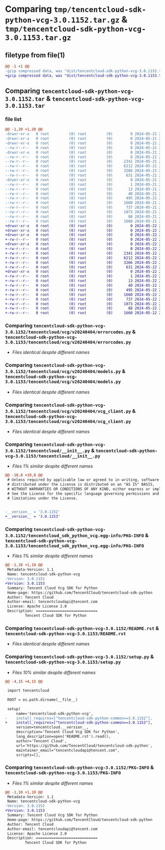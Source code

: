 # Comparing `tmp/tencentcloud-sdk-python-vcg-3.0.1152.tar.gz` & `tmp/tencentcloud-sdk-python-vcg-3.0.1153.tar.gz`

## filetype from file(1)

```diff
@@ -1 +1 @@
-gzip compressed data, was "dist/tencentcloud-sdk-python-vcg-3.0.1152.tar", last modified: Tue May 21 21:01:36 2024, max compression
+gzip compressed data, was "dist/tencentcloud-sdk-python-vcg-3.0.1153.tar", last modified: Wed May 22 21:10:33 2024, max compression
```

## Comparing `tencentcloud-sdk-python-vcg-3.0.1152.tar` & `tencentcloud-sdk-python-vcg-3.0.1153.tar`

### file list

```diff
@@ -1,20 +1,20 @@
-drwxr-xr-x   0 root         (0) root         (0)        0 2024-05-21 21:01:36.000000 tencentcloud-sdk-python-vcg-3.0.1152/
-drwxr-xr-x   0 root         (0) root         (0)        0 2024-05-21 21:01:36.000000 tencentcloud-sdk-python-vcg-3.0.1152/tencentcloud/
-drwxr-xr-x   0 root         (0) root         (0)        0 2024-05-21 21:01:36.000000 tencentcloud-sdk-python-vcg-3.0.1152/tencentcloud/vcg/
--rw-r--r--   0 root         (0) root         (0)        0 2024-05-21 21:01:36.000000 tencentcloud-sdk-python-vcg-3.0.1152/tencentcloud/vcg/__init__.py
-drwxr-xr-x   0 root         (0) root         (0)        0 2024-05-21 21:01:36.000000 tencentcloud-sdk-python-vcg-3.0.1152/tencentcloud/vcg/v20240404/
--rw-r--r--   0 root         (0) root         (0)        0 2024-05-21 21:01:36.000000 tencentcloud-sdk-python-vcg-3.0.1152/tencentcloud/vcg/v20240404/__init__.py
--rw-r--r--   0 root         (0) root         (0)     2341 2024-05-21 21:01:36.000000 tencentcloud-sdk-python-vcg-3.0.1152/tencentcloud/vcg/v20240404/errorcodes.py
--rw-r--r--   0 root         (0) root         (0)     6212 2024-05-21 21:01:36.000000 tencentcloud-sdk-python-vcg-3.0.1152/tencentcloud/vcg/v20240404/models.py
--rw-r--r--   0 root         (0) root         (0)     3266 2024-05-21 21:01:36.000000 tencentcloud-sdk-python-vcg-3.0.1152/tencentcloud/vcg/v20240404/vcg_client.py
--rw-r--r--   0 root         (0) root         (0)      631 2024-05-21 21:01:36.000000 tencentcloud-sdk-python-vcg-3.0.1152/tencentcloud/__init__.py
-drwxr-xr-x   0 root         (0) root         (0)        0 2024-05-21 21:01:36.000000 tencentcloud-sdk-python-vcg-3.0.1152/tencentcloud_sdk_python_vcg.egg-info/
--rw-r--r--   0 root         (0) root         (0)        1 2024-05-21 21:01:36.000000 tencentcloud-sdk-python-vcg-3.0.1152/tencentcloud_sdk_python_vcg.egg-info/dependency_links.txt
--rw-r--r--   0 root         (0) root         (0)       13 2024-05-21 21:01:36.000000 tencentcloud-sdk-python-vcg-3.0.1152/tencentcloud_sdk_python_vcg.egg-info/top_level.txt
--rw-r--r--   0 root         (0) root         (0)       40 2024-05-21 21:01:36.000000 tencentcloud-sdk-python-vcg-3.0.1152/tencentcloud_sdk_python_vcg.egg-info/requires.txt
--rw-r--r--   0 root         (0) root         (0)      495 2024-05-21 21:01:36.000000 tencentcloud-sdk-python-vcg-3.0.1152/tencentcloud_sdk_python_vcg.egg-info/SOURCES.txt
--rw-r--r--   0 root         (0) root         (0)     1660 2024-05-21 21:01:36.000000 tencentcloud-sdk-python-vcg-3.0.1152/tencentcloud_sdk_python_vcg.egg-info/PKG-INFO
--rw-r--r--   0 root         (0) root         (0)      737 2024-05-21 21:01:36.000000 tencentcloud-sdk-python-vcg-3.0.1152/README.rst
--rw-r--r--   0 root         (0) root         (0)     1073 2024-05-21 21:01:36.000000 tencentcloud-sdk-python-vcg-3.0.1152/setup.py
--rw-r--r--   0 root         (0) root         (0)       88 2024-05-21 21:01:36.000000 tencentcloud-sdk-python-vcg-3.0.1152/setup.cfg
--rw-r--r--   0 root         (0) root         (0)     1660 2024-05-21 21:01:36.000000 tencentcloud-sdk-python-vcg-3.0.1152/PKG-INFO
+drwxr-xr-x   0 root         (0) root         (0)        0 2024-05-22 21:10:33.000000 tencentcloud-sdk-python-vcg-3.0.1153/
+drwxr-xr-x   0 root         (0) root         (0)        0 2024-05-22 21:10:33.000000 tencentcloud-sdk-python-vcg-3.0.1153/tencentcloud/
+drwxr-xr-x   0 root         (0) root         (0)        0 2024-05-22 21:10:33.000000 tencentcloud-sdk-python-vcg-3.0.1153/tencentcloud/vcg/
+-rw-r--r--   0 root         (0) root         (0)        0 2024-05-22 21:10:33.000000 tencentcloud-sdk-python-vcg-3.0.1153/tencentcloud/vcg/__init__.py
+drwxr-xr-x   0 root         (0) root         (0)        0 2024-05-22 21:10:33.000000 tencentcloud-sdk-python-vcg-3.0.1153/tencentcloud/vcg/v20240404/
+-rw-r--r--   0 root         (0) root         (0)        0 2024-05-22 21:10:33.000000 tencentcloud-sdk-python-vcg-3.0.1153/tencentcloud/vcg/v20240404/__init__.py
+-rw-r--r--   0 root         (0) root         (0)     2341 2024-05-22 21:10:33.000000 tencentcloud-sdk-python-vcg-3.0.1153/tencentcloud/vcg/v20240404/errorcodes.py
+-rw-r--r--   0 root         (0) root         (0)     6212 2024-05-22 21:10:33.000000 tencentcloud-sdk-python-vcg-3.0.1153/tencentcloud/vcg/v20240404/models.py
+-rw-r--r--   0 root         (0) root         (0)     3266 2024-05-22 21:10:33.000000 tencentcloud-sdk-python-vcg-3.0.1153/tencentcloud/vcg/v20240404/vcg_client.py
+-rw-r--r--   0 root         (0) root         (0)      631 2024-05-22 21:10:33.000000 tencentcloud-sdk-python-vcg-3.0.1153/tencentcloud/__init__.py
+drwxr-xr-x   0 root         (0) root         (0)        0 2024-05-22 21:10:33.000000 tencentcloud-sdk-python-vcg-3.0.1153/tencentcloud_sdk_python_vcg.egg-info/
+-rw-r--r--   0 root         (0) root         (0)        1 2024-05-22 21:10:33.000000 tencentcloud-sdk-python-vcg-3.0.1153/tencentcloud_sdk_python_vcg.egg-info/dependency_links.txt
+-rw-r--r--   0 root         (0) root         (0)       13 2024-05-22 21:10:33.000000 tencentcloud-sdk-python-vcg-3.0.1153/tencentcloud_sdk_python_vcg.egg-info/top_level.txt
+-rw-r--r--   0 root         (0) root         (0)       40 2024-05-22 21:10:33.000000 tencentcloud-sdk-python-vcg-3.0.1153/tencentcloud_sdk_python_vcg.egg-info/requires.txt
+-rw-r--r--   0 root         (0) root         (0)      495 2024-05-22 21:10:33.000000 tencentcloud-sdk-python-vcg-3.0.1153/tencentcloud_sdk_python_vcg.egg-info/SOURCES.txt
+-rw-r--r--   0 root         (0) root         (0)     1660 2024-05-22 21:10:33.000000 tencentcloud-sdk-python-vcg-3.0.1153/tencentcloud_sdk_python_vcg.egg-info/PKG-INFO
+-rw-r--r--   0 root         (0) root         (0)      737 2024-05-22 21:10:33.000000 tencentcloud-sdk-python-vcg-3.0.1153/README.rst
+-rw-r--r--   0 root         (0) root         (0)     1073 2024-05-22 21:10:33.000000 tencentcloud-sdk-python-vcg-3.0.1153/setup.py
+-rw-r--r--   0 root         (0) root         (0)       88 2024-05-22 21:10:33.000000 tencentcloud-sdk-python-vcg-3.0.1153/setup.cfg
+-rw-r--r--   0 root         (0) root         (0)     1660 2024-05-22 21:10:33.000000 tencentcloud-sdk-python-vcg-3.0.1153/PKG-INFO
```

### Comparing `tencentcloud-sdk-python-vcg-3.0.1152/tencentcloud/vcg/v20240404/errorcodes.py` & `tencentcloud-sdk-python-vcg-3.0.1153/tencentcloud/vcg/v20240404/errorcodes.py`

 * *Files identical despite different names*

### Comparing `tencentcloud-sdk-python-vcg-3.0.1152/tencentcloud/vcg/v20240404/models.py` & `tencentcloud-sdk-python-vcg-3.0.1153/tencentcloud/vcg/v20240404/models.py`

 * *Files identical despite different names*

### Comparing `tencentcloud-sdk-python-vcg-3.0.1152/tencentcloud/vcg/v20240404/vcg_client.py` & `tencentcloud-sdk-python-vcg-3.0.1153/tencentcloud/vcg/v20240404/vcg_client.py`

 * *Files identical despite different names*

### Comparing `tencentcloud-sdk-python-vcg-3.0.1152/tencentcloud/__init__.py` & `tencentcloud-sdk-python-vcg-3.0.1153/tencentcloud/__init__.py`

 * *Files 1% similar despite different names*

```diff
@@ -10,8 +10,8 @@
 # Unless required by applicable law or agreed to in writing, software
 # distributed under the License is distributed on an "AS IS" BASIS,
 # WITHOUT WARRANTIES OR CONDITIONS OF ANY KIND, either express or implied.
 # See the License for the specific language governing permissions and
 # limitations under the License.
 
 
-__version__ = '3.0.1152'
+__version__ = '3.0.1153'
```

### Comparing `tencentcloud-sdk-python-vcg-3.0.1152/tencentcloud_sdk_python_vcg.egg-info/PKG-INFO` & `tencentcloud-sdk-python-vcg-3.0.1153/tencentcloud_sdk_python_vcg.egg-info/PKG-INFO`

 * *Files 1% similar despite different names*

```diff
@@ -1,10 +1,10 @@
 Metadata-Version: 1.1
 Name: tencentcloud-sdk-python-vcg
-Version: 3.0.1152
+Version: 3.0.1153
 Summary: Tencent Cloud Vcg SDK for Python
 Home-page: https://github.com/TencentCloud/tencentcloud-sdk-python
 Author: Tencent Cloud
 Author-email: tencentcloudapi@tencent.com
 License: Apache License 2.0
 Description: ============================
         Tencent Cloud SDK for Python
```

### Comparing `tencentcloud-sdk-python-vcg-3.0.1152/README.rst` & `tencentcloud-sdk-python-vcg-3.0.1153/README.rst`

 * *Files identical despite different names*

### Comparing `tencentcloud-sdk-python-vcg-3.0.1152/setup.py` & `tencentcloud-sdk-python-vcg-3.0.1153/setup.py`

 * *Files 10% similar despite different names*

```diff
@@ -4,15 +4,15 @@
 
 import tencentcloud
 
 ROOT = os.path.dirname(__file__)
 
 setup(
     name='tencentcloud-sdk-python-vcg',
-    install_requires=["tencentcloud-sdk-python-common==3.0.1152"],
+    install_requires=["tencentcloud-sdk-python-common==3.0.1153"],
     version=tencentcloud.__version__,
     description='Tencent Cloud Vcg SDK for Python',
     long_description=open('README.rst').read(),
     author='Tencent Cloud',
     url='https://github.com/TencentCloud/tencentcloud-sdk-python',
     maintainer_email="tencentcloudapi@tencent.com",
     scripts=[],
```

### Comparing `tencentcloud-sdk-python-vcg-3.0.1152/PKG-INFO` & `tencentcloud-sdk-python-vcg-3.0.1153/PKG-INFO`

 * *Files 1% similar despite different names*

```diff
@@ -1,10 +1,10 @@
 Metadata-Version: 1.1
 Name: tencentcloud-sdk-python-vcg
-Version: 3.0.1152
+Version: 3.0.1153
 Summary: Tencent Cloud Vcg SDK for Python
 Home-page: https://github.com/TencentCloud/tencentcloud-sdk-python
 Author: Tencent Cloud
 Author-email: tencentcloudapi@tencent.com
 License: Apache License 2.0
 Description: ============================
         Tencent Cloud SDK for Python
```

